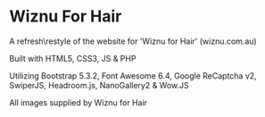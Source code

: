 # Wiznu For Hair

A refresh\restyle of the website for 'Wiznu for Hair' (wiznu.com.au)

Built with HTML5, CSS3, JS & PHP

Utilizing Bootstrap 5.3.2, Font Awesome 6.4, Google ReCaptcha v2, SwiperJS, Headroom.js, NanoGallery2 & Wow.JS

All images supplied by Wiznu for Hair
